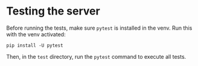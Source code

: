 # Testing the server
Before running the tests, make sure `pytest` is installed in the venv. Run this with the venv activated:
```
pip install -U pytest
```
Then, in the `test` directory, run the `pytest` command to execute all tests.
